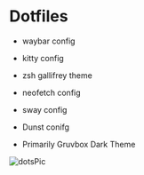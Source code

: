 # Dotfiles

- waybar config
- kitty config
- zsh gallifrey theme
- neofetch config
- sway config
- Dunst conifg

- Primarily Gruvbox Dark Theme

![dotsPic](https://github.com/pal4569/dotfiles/assets/39223944/8fdf01fc-45f9-43bb-942d-9e5106a91061)

